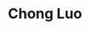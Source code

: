 ---
# Display name

title: Chong Luo
user_groups: ["Graduated Master Students"]



organizations:
- name: 2000-2003 

Interests:
- Numerical simulation of liquid crystal polymers under shear flow

---